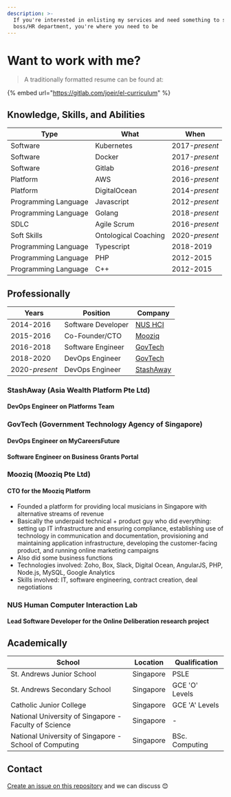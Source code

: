 ```yaml
---
description: >-
  If you're interested in enlisting my services and need something to send your
  boss/HR department, you're where you need to be
---
```


# Want to work with me?

> A traditionally formatted resume can be found at:

{% embed url="https://gitlab.com/joeir/el-curriculum" %}

## Knowledge, Skills, and Abilities

| Type                 | What                 | When           |
| -------------------- | -------------------- | -------------- |
| Software             | Kubernetes           | 2017-_present_ |
| Software             | Docker               | 2017-_present_ |
| Software             | Gitlab               | 2016-_present_ |
| Platform             | AWS                  | 2016-_present_ |
| Platform             | DigitalOcean         | 2014-_present_ |
| Programming Language | Javascript           | 2012-_present_ |
| Programming Language | Golang               | 2018-_present_ |
| SDLC                 | Agile Scrum          | 2016-_present_ |
| Soft Skills          | Ontological Coaching | 2020-_present_ |
| Programming Language | Typescript           | 2018-2019      |
| Programming Language | PHP                  | 2012-2015      |
| Programming Language | C++                  | 2012-2015      |

## Professionally

| Years          | Position           | Company                                                   |
| -------------- | ------------------ | --------------------------------------------------------- |
| 2014-2016      | Software Developer | [NUS HCI](for-hire.md#nus-human-computer-interaction-lab) |
| 2015-2016      | Co-Founder/CTO     | [Mooziq](for-hire.md#mooziq)                              |
| 2016-2018      | Software Engineer  | [GovTech](for-hire.md#govtech)                            |
| 2018-2020      | DevOps Engineer    | [GovTech](for-hire.md#govtech)                            |
| 2020-_present_ | DevOps Engineer    | [StashAway](for-hire.md#stashaway)                        |

### StashAway (Asia Wealth Platform Pte Ltd)

#### DevOps Engineer on Platforms Team

### GovTech (Government Technology Agency of Singapore)

#### DevOps Engineer on MyCareersFuture

#### Software Engineer on Business Grants Portal

### Mooziq (Mooziq Pte Ltd)

#### CTO for the Mooziq Platform

* Founded a platform for providing local musicians in Singapore with alternative streams of revenue
* Basically the underpaid technical + product guy who did everything: setting up IT infrastructure and ensuring compliance, establishing use of technology in communication and documentation, provisioning and maintaining application infrastructure, developing the customer-facing product, and running online marketing campaigns
* Also did some business functions
* Technologies involved: Zoho, Box, Slack, Digital Ocean, AngularJS, PHP, Node.js, MySQL, Google Analytics
* Skills involved: IT, software engineering, contract creation, deal negotiations

### NUS Human Computer Interaction Lab

#### Lead Software Developer for the Online Deliberation research project

## Academically

| School                                                 | Location  | Qualification  |
| ------------------------------------------------------ | --------- | -------------- |
| St. Andrews Junior School                              | Singapore | PSLE           |
| St. Andrews Secondary School                           | Singapore | GCE 'O' Levels |
| Catholic Junior College                                | Singapore | GCE 'A' Levels |
| National University of Singapore - Faculty of Science  | Singapore | -              |
| National University of Singapore - School of Computing | Singapore | BSc. Computing |

## Contact

[Create an issue on this repository](https://github.com/zephinzer/gitbook/issues/new) and we can discuss 😊
